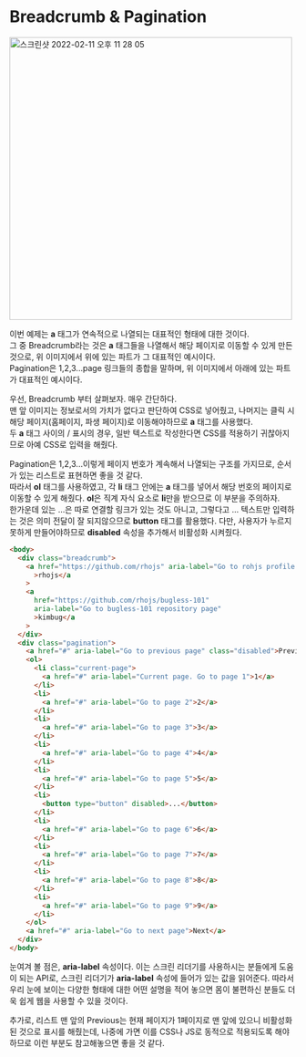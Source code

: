 # Breadcrumb & Pagination

<img width="496" alt="스크린샷 2022-02-11 오후 11 28 05" src="https://user-images.githubusercontent.com/86224851/153609447-46b835ed-f2ea-4a2c-8aff-b95eaeee414e.png">

이번 예제는 **a** 태그가 연속적으로 나열되는 대표적인 형태에 대한 것이다.  
그 중 Breadcrumb라는 것은 **a** 태그들을 나열해서 해당 페이지로 이동할 수 있게 만든 것으로, 위 이미지에서 위에 있는 파트가 그 대표적인 예시이다.  
Pagination은 1,2,3...page 링크들의 종합을 말하며, 위 이미지에서 아래에 있는 파트가 대표적인 예시이다.

우선, Breadcrumb 부터 살펴보자. 매우 간단하다.  
맨 앞 이미지는 정보로서의 가치가 없다고 판단하여 CSS로 넣어줬고, 나머지는 클릭 시 해당 페이지(홈페이지, 파생 페이지)로 이동해야하므로 **a** 태그를 사용했다.  
두 **a** 태그 사이의 / 표시의 경우, 일반 텍스트로 작성한다면 CSS를 적용하기 귀찮아지므로 아예 CSS로 입력을 해줬다.

Pagination은 1,2,3...이렇게 페이지 번호가 계속해서 나열되는 구조를 가지므로, 순서가 있는 리스트로 표현하면 좋을 것 같다.  
따라서 **ol** 태그를 사용하였고, 각 **li** 태그 안에는 **a** 태그를 넣어서 해당 번호의 페이지로 이동할 수 있게 해줬다. **ol**은 직계 자식 요소로 **li**만을 받으므로 이 부분을 주의하자.  
한가운데 있는 ...은 따로 연결할 링크가 있는 것도 아니고, 그렇다고 ... 텍스트만 입력하는 것은 의미 전달이 잘 되지않으므로 **button** 태그를 활용했다. 다만, 사용자가 누르지 못하게 만들어야하므로 **disabled** 속성을 추가해서 비활성화 시켜줬다.

```html
<body>
  <div class="breadcrumb">
    <a href="https://github.com/rhojs" aria-label="Go to rohjs profile page"
      >rhojs</a
    >
    <a
      href="https://github.com/rhojs/bugless-101"
      aria-label="Go to bugless-101 repository page"
      >kimbug</a
    >
  </div>
  <div class="pagination">
    <a href="#" aria-label="Go to previous page" class="disabled">Previous</a>
    <ol>
      <li class="current-page">
        <a href="#" aria-label="Current page. Go to page 1">1</a>
      </li>
      <li>
        <a href="#" aria-label="Go to page 2">2</a>
      </li>
      <li>
        <a href="#" aria-label="Go to page 3">3</a>
      </li>
      <li>
        <a href="#" aria-label="Go to page 4">4</a>
      </li>
      <li>
        <a href="#" aria-label="Go to page 5">5</a>
      </li>
      <li>
        <button type="button" disabled>...</button>
      </li>
      <li>
        <a href="#" aria-label="Go to page 6">6</a>
      </li>
      <li>
        <a href="#" aria-label="Go to page 7">7</a>
      </li>
      <li>
        <a href="#" aria-label="Go to page 8">8</a>
      </li>
      <li>
        <a href="#" aria-label="Go to page 9">9</a>
      </li>
    </ol>
    <a href="#" aria-label="Go to next page">Next</a>
  </div>
</body>
```

눈여겨 볼 점은, **aria-label** 속성이다. 이는 스크린 리더기를 사용하시는 분들에게 도움이 되는 API로, 스크린 리더기가 **aria-label** 속성에 들어가 있는 값을 읽어준다. 따라서 우리 눈에 보이는 다양한 형태에 대한 어떤 설명을 적어 놓으면 몸이 불편하신 분들도 더욱 쉽게 웹을 사용할 수 있을 것이다.

추가로, 리스트 맨 앞의 Previous는 현재 페이지가 1페이지로 맨 앞에 있으니 비활성화 된 것으로 표시를 해줬는데, 나중에 가면 이를 CSS나 JS로 동적으로 적용되도록 해야하므로 이런 부분도 참고해놓으면 좋을 것 같다.
